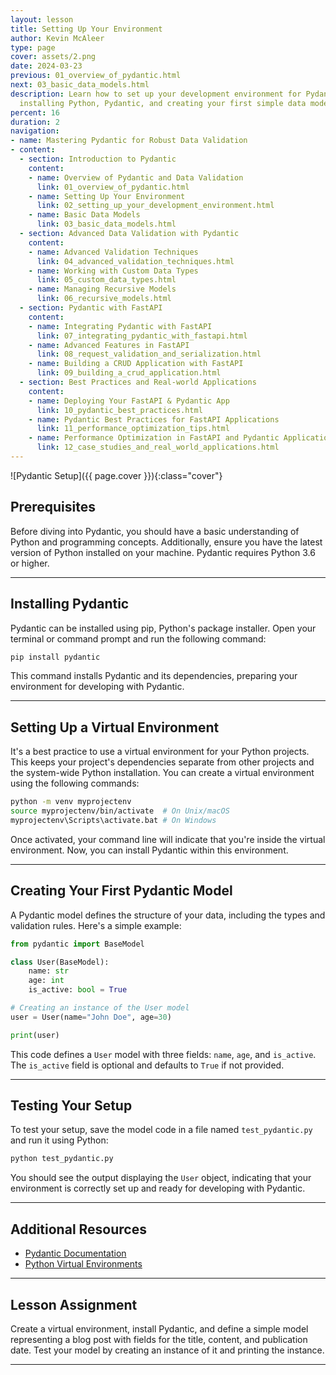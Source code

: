 ```yaml
---
layout: lesson
title: Setting Up Your Environment
author: Kevin McAleer
type: page
cover: assets/2.png
date: 2024-03-23
previous: 01_overview_of_pydantic.html
next: 03_basic_data_models.html
description: Learn how to set up your development environment for Pydantic, including
  installing Python, Pydantic, and creating your first simple data model.
percent: 16
duration: 2
navigation:
- name: Mastering Pydantic for Robust Data Validation
- content:
  - section: Introduction to Pydantic
    content:
    - name: Overview of Pydantic and Data Validation
      link: 01_overview_of_pydantic.html
    - name: Setting Up Your Environment
      link: 02_setting_up_your_development_environment.html
    - name: Basic Data Models
      link: 03_basic_data_models.html
  - section: Advanced Data Validation with Pydantic
    content:
    - name: Advanced Validation Techniques
      link: 04_advanced_validation_techniques.html
    - name: Working with Custom Data Types
      link: 05_custom_data_types.html
    - name: Managing Recursive Models
      link: 06_recursive_models.html
  - section: Pydantic with FastAPI
    content:
    - name: Integrating Pydantic with FastAPI
      link: 07_integrating_pydantic_with_fastapi.html
    - name: Advanced Features in FastAPI
      link: 08_request_validation_and_serialization.html
    - name: Building a CRUD Application with FastAPI
      link: 09_building_a_crud_application.html
  - section: Best Practices and Real-world Applications
    content:
    - name: Deploying Your FastAPI & Pydantic App
      link: 10_pydantic_best_practices.html
    - name: Pydantic Best Practices for FastAPI Applications
      link: 11_performance_optimization_tips.html
    - name: Performance Optimization in FastAPI and Pydantic Applications
      link: 12_case_studies_and_real_world_applications.html
---
```



![Pydantic Setup]({{ page.cover }}){:class="cover"}

## Prerequisites

Before diving into Pydantic, you should have a basic understanding of Python and programming concepts. Additionally, ensure you have the latest version of Python installed on your machine. Pydantic requires Python 3.6 or higher.

---

## Installing Pydantic

Pydantic can be installed using pip, Python's package installer. Open your terminal or command prompt and run the following command:

```bash
pip install pydantic
```

This command installs Pydantic and its dependencies, preparing your environment for developing with Pydantic.

---

## Setting Up a Virtual Environment

It's a best practice to use a virtual environment for your Python projects. This keeps your project's dependencies separate from other projects and the system-wide Python installation. You can create a virtual environment using the following commands:

```bash
python -m venv myprojectenv
source myprojectenv/bin/activate  # On Unix/macOS
myprojectenv\Scripts\activate.bat # On Windows
```

Once activated, your command line will indicate that you're inside the virtual environment. Now, you can install Pydantic within this environment.

---

## Creating Your First Pydantic Model

A Pydantic model defines the structure of your data, including the types and validation rules. Here's a simple example:

```python
from pydantic import BaseModel

class User(BaseModel):
    name: str
    age: int
    is_active: bool = True

# Creating an instance of the User model
user = User(name="John Doe", age=30)

print(user)
```

This code defines a `User` model with three fields: `name`, `age`, and `is_active`. The `is_active` field is optional and defaults to `True` if not provided.

---

## Testing Your Setup

To test your setup, save the model code in a file named `test_pydantic.py` and run it using Python:

```bash
python test_pydantic.py
```

You should see the output displaying the `User` object, indicating that your environment is correctly set up and ready for developing with Pydantic.

---

## Additional Resources

- [Pydantic Documentation](https://pydantic-docs.helpmanual.io/)
- [Python Virtual Environments](https://docs.python.org/3/tutorial/venv.html)

---

## Lesson Assignment

Create a virtual environment, install Pydantic, and define a simple model representing a blog post with fields for the title, content, and publication date. Test your model by creating an instance of it and printing the instance.

---
